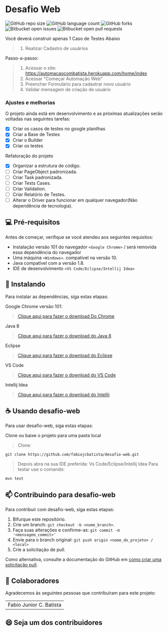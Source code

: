 # Desafio Web

![GitHub repo size](https://img.shields.io/github/repo-size/fabiojcbatista/desafio-web?style=for-the-badge)
![GitHub language count](https://img.shields.io/github/languages/count/fabiojcbatista/desafio-web?style=for-the-badge)
![GitHub forks](https://img.shields.io/github/forks/fabiojcbatista/desafio-web?style=for-the-badge)
![Bitbucket open issues](https://img.shields.io/bitbucket/issues/fabiojcbatista/desafio-web?style=for-the-badge)
![Bitbucket open pull requests](https://img.shields.io/bitbucket/pr-raw/fabiojcbatista/desafio-web?style=for-the-badge)

Você deverá construir apenas 1 Caso de Testes Abaixo

> 1. Realizar Cadastro de usuários

Passo-a-passo:

> 1. Acessar o site: https://automacaocombatista.herokuapp.com/home/index
> 2. Acessar "Começar Automação Web"
> 3. Preencher Formulário para cadastrar novo usuário
> 4. Validar mensagem de criação de usuário

### Ajustes e melhorias

O projeto ainda está em desenvolvimento e as próximas atualizações serão voltadas nas seguintes tarefas:

- [x] Criar os casos de testes no google planilhas
- [x] Criar a Base de Testes
- [x] Criar o Builder
- [x] Criar os testes

Refatoração do projeto

- [x] Organizar a estrutura de código.
- [ ] Criar PageObject padronizada.
- [ ] Criar Task padronizada.
- [ ] Criar Tests Cases.
- [ ] Criar Validation.
- [ ] Criar Relatório de Testes.
- [ ] Alterar o Driver para funcionar em qualquer navegador(Não dependência de tecnologia).

## 💻 Pré-requisitos

Antes de começar, verifique se você atendeu aos seguintes requisitos:

- Instalação versão 101 do navegador `<Google Chrome>` / será removida essa dependência do navegador 
- Uma máquina `<Windows>`. compatível na versão 10.
- Java compatível com a versão 1.8.
- IDE de desenvolvimento `<VS Code/Eclipse/Intellij Idea>`

## 🚀 Instalando

Para instalar as dependências, siga estas etapas:

Google Chrome versão 101:

> [Clique aqui para fazer o download Do Chrome](https://www.google.com/intl/pt-PT/chrome/)

Java 8

> [Clique aqui para fazer o download do Java 8](https://javadl.oracle.com/webapps/download/AutoDL?BundleId=246471_2dee051a5d0647d5be72a7c0abff270e)

Eclipse

> [Clique aqui para fazer o download do Eclipse](https://www.eclipse.org/downloads/)

VS Code

> [Clique aqui para fazer o download do VS Code](https://code.visualstudio.com/download)

Intellij Idea

> [Clique aqui para fazer o download do Intellij](https://www.jetbrains.com/pt-br/idea/download/)

## ☕ Usando desafio-web

Para usar desafio-web, siga estas etapas:

Clone ou baixe o projeto para uma pasta local

> Clone:

```
git clone https://github.com/fabiojcbatista/desafio-web.git
```

> Depois abra na sua IDE preferida: Vs Code/Eclipse/Intellij Idea
> Para testar use o comando:

```
mvn test
```

## 📫 Contribuindo para desafio-web

Para contribuir com desafio-web, siga estas etapas:

1. Bifurque este repositório.
2. Crie um branch: `git checkout -b <nome_branch>`.
3. Faça suas alterações e confirme-as: `git commit -m '<mensagem_commit>'`
4. Envie para o branch original: `git push origin <nome_do_projeto> / <local>`
5. Crie a solicitação de pull.

Como alternativa, consulte a documentação do GitHub em [como criar uma solicitação pull](https://help.github.com/en/github/collaborating-with-issues-and-pull-requests/creating-a-pull-request).

## 🤝 Colaboradores

Agradecemos às seguintes pessoas que contribuíram para este projeto:

<table>
  <tr>
    <td align="center">Fabio Junior C. Batista</td>

  </tr>
</table>

## 😄 Seja um dos contribuidores<br>
